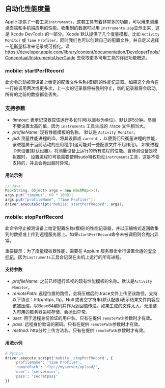 ## 自动化性能度量

Apple 提供了一套工具`instruments`，这套工具有着非常多的功能，可以用来测量桌面端和手机端应用的性能。收集到的数据可以用 `Instruments.app`显示出来，这是 Xcode DevTools 的一部分。Xcode 默认提供了几个度量模板，比如 `Activity Monitor` 或 `Time Profiler`，同时我们也可以创建自己的配置文件，并自定义选择一组衡量标准来记录或可视化。读 https://developer.apple.com/library/content/documentation/DeveloperTools/Conceptual/InstrumentsUserGuide 去获取更多可用工具的详细功能概述。

### mobile: startPerfRecord

此命令启动被测设备上给定的配置文件名称(模板)的性能记录器。如果这个命令在一行被调用两次或更多次，上一次的记录器将被强制停止，新的记录器将会启动。所有的之前的数据都会丢失。

### 支持参数

 * _timeout_: 表示记录器应该运行多长时间(以毫秒为单位)。默认是5分钟。尽量不要设置太高的值，因为 `instruments` 工具生成的 .trace 文件相当大。
 * _profileName_: 现有性能模板的名称。 默认是 `Activity Monitor`。
 * _pid_: 测量性能进程的ID。将其设置成 `current` ，以便我们只衡量进程的性能，该进程属于当前活动的应用程序(这可能对一些配置文件不起作用)。 如果进程ID未设置(默认设置)，将测量设备上运行的所有进程的性能。当待测设备是模拟器时， 设置进程ID可能需要使用sudo特权启动`instruments`工具，这是不受支持的，并且会抛出超时异常。
 
 #### 用法示例

```java
// Java
Map<String, Object> args = new HashMap<>();
args.put("timeout", 60 * 1000);
args.put("profileName", "Time Profiler");
driver.executeScript("mobile: startPerfRecord", args); 
```
    
### mobile: stopPerfRecord
    
此命令停止被测设备上给定配置名称(模板)的性能记录器，并以压缩格式返回收集到的数据或上传到远程服务器上。如果`startPerfRecord`命令未被调用则会抛出异常。

重要提示：为了度量模拟器性能，需要在 Appium 服务器命令行设置合适的[安全标记](/docs/cn/writing-running-appium/security.md)，因为`instruments`工具会记录在主机上运行的所有进程。

#### 支持参数
 * _profileName_: 之前已经运行监视的现有性能模板的名称。默认是`Activity Monitor`。
 * _remotePath_: 远程位置的路径，会将压缩后的.trace文件上传至该路径。支持以下协议：http/https, ftp。Null 或者空字符串(默认配置)表示结果文件内容应该被压缩，以Base64编码并作为返回值传递。如果生成的文件太大，无法装入可用的服务器进程存储，会抛出异常。
 * _user_: 用于远程身份验证的用户名。只有在提供 `remotePath`参数时才有效。
 * _pass_: 远程身份验证的密码。只有在提供 `remotePath`参数时才有效。
 * _method_: http分片上传方法名。只有在提供 `remotePath`参数时才有效。
 
 #### 用法示例
 
```python
# Python
driver.execute_script('mobile: stopPerfRecord', {
    'profileName': 'Time Profiler',
    'remotePath': 'ftp://myserver/upload/',
    'user': 'serveruser',
    'pass': 'secretpass'
})
```
